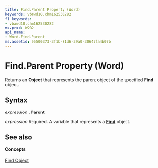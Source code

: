 ```yaml
---
title: Find.Parent Property (Word)
keywords: vbawd10.chm162530282
f1_keywords:
- vbawd10.chm162530282
ms.prod: WORD
api_name:
- Word.Find.Parent
ms.assetid: 95500373-3f1b-81d6-39a0-30647fa4b07b
---
```



# Find.Parent Property (Word)

Returns an  **Object** that represents the parent object of the specified **Find** object.


## Syntax

 _expression_ . **Parent**

 _expression_ Required. A variable that represents a **[Find](find-object-word.md)** object.


## See also


#### Concepts


[Find Object](find-object-word.md)

